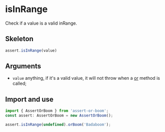 # isInRange

Check if a value is a valid inRange.

## Skeleton

```ts
assert.isInRange(value)
```

## Arguments

- `value` anything, if it's a valid value, it will not throw when a [or](../or.md) method is called;

## Import and use

```ts
import { AssertOrBoom } from 'assert-or-boom';
const assert: AssertOrBoom = new AssertOrBoom();

assert.isInRange(undefined).orBoom('Badaboom');
```
